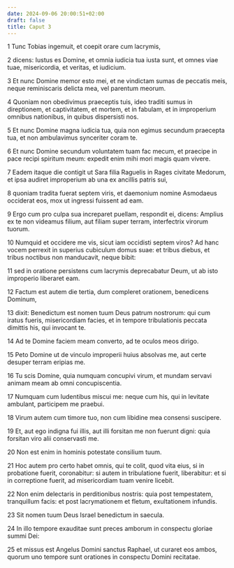 ```yaml
---
date: 2024-09-06 20:00:51+02:00
draft: false
title: Caput 3
---
```





1 Tunc Tobias ingemuit, et coepit orare cum lacrymis,

2 dicens: Iustus es Domine, et omnia iudicia tua iusta sunt, et omnes viae tuae, misericordia, et veritas, et iudicium.

3 Et nunc Domine memor esto mei, et ne vindictam sumas de peccatis meis, neque reminiscaris delicta mea, vel parentum meorum.

4 Quoniam non obedivimus praeceptis tuis, ideo traditi sumus in direptionem, et captivitatem, et mortem, et in fabulam, et in improperium omnibus nationibus, in quibus dispersisti nos.

5 Et nunc Domine magna iudicia tua, quia non egimus secundum praecepta tua, et non ambulavimus synceriter coram te.

6 Et nunc Domine secundum voluntatem tuam fac mecum, et praecipe in pace recipi spiritum meum: expedit enim mihi mori magis quam vivere.

7 Eadem itaque die contigit ut Sara filia Raguelis in Rages civitate Medorum, et ipsa audiret improperium ab una ex ancillis patris sui,

8 quoniam tradita fuerat septem viris, et daemonium nomine Asmodaeus occiderat eos, mox ut ingressi fuissent ad eam.

9 Ergo cum pro culpa sua increparet puellam, respondit ei, dicens: Amplius ex te non videamus filium, aut filiam super terram, interfectrix virorum tuorum.

10 Numquid et occidere me vis, sicut iam occidisti septem viros? Ad hanc vocem perrexit in superius cubiculum domus suae: et tribus diebus, et tribus noctibus non manducavit, neque bibit:

11 sed in oratione persistens cum lacrymis deprecabatur Deum, ut ab isto improperio liberaret eam.

12 Factum est autem die tertia, dum compleret orationem, benedicens Dominum,

13 dixit: Benedictum est nomen tuum Deus patrum nostrorum: qui cum iratus fueris, misericordiam facies, et in tempore tribulationis peccata dimittis his, qui invocant te.

14 Ad te Domine faciem meam converto, ad te oculos meos dirigo.

15 Peto Domine ut de vinculo improperii huius absolvas me, aut certe desuper terram eripias me.

16 Tu scis Domine, quia numquam concupivi virum, et mundam servavi animam meam ab omni concupiscentia.

17 Numquam cum ludentibus miscui me: neque cum his, qui in levitate ambulant, participem me praebui.

18 Virum autem cum timore tuo, non cum libidine mea consensi suscipere.

19 Et, aut ego indigna fui illis, aut illi forsitan me non fuerunt digni: quia forsitan viro alii conservasti me.

20 Non est enim in hominis potestate consilium tuum.

21 Hoc autem pro certo habet omnis, qui te colit, quod vita eius, si in probatione fuerit, coronabitur: si autem in tribulatione fuerit, liberabitur: et si in correptione fuerit, ad misericordiam tuam venire licebit.

22 Non enim delectaris in perditionibus nostris: quia post tempestatem, tranquillum facis: et post lacrymationem et fletum, exultationem infundis.

23 Sit nomen tuum Deus Israel benedictum in saecula.

24 In illo tempore exauditae sunt preces amborum in conspectu gloriae summi Dei:

25 et missus est Angelus Domini sanctus Raphael, ut curaret eos ambos, quorum uno tempore sunt orationes in conspectu Domini recitatae.


